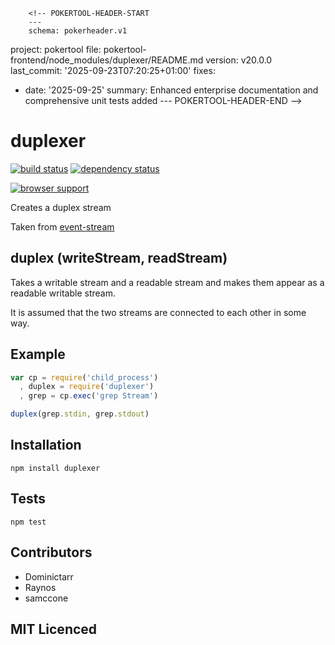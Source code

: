         <!-- POKERTOOL-HEADER-START
        ---
        schema: pokerheader.v1
project: pokertool
file: pokertool-frontend/node_modules/duplexer/README.md
version: v20.0.0
last_commit: '2025-09-23T07:20:25+01:00'
fixes:
- date: '2025-09-25'
  summary: Enhanced enterprise documentation and comprehensive unit tests added
        ---
        POKERTOOL-HEADER-END -->
# duplexer

[![build status][1]][2] [![dependency status][3]][4]

[![browser support][5]][6]

Creates a duplex stream

Taken from [event-stream][7]

## duplex (writeStream, readStream)

Takes a writable stream and a readable stream and makes them appear as a readable writable stream.

It is assumed that the two streams are connected to each other in some way.

## Example

```js
var cp = require('child_process')
  , duplex = require('duplexer')
  , grep = cp.exec('grep Stream')

duplex(grep.stdin, grep.stdout)
```

## Installation

`npm install duplexer`

## Tests

`npm test`

## Contributors

 - Dominictarr
 - Raynos
 - samccone

## MIT Licenced

  [1]: https://secure.travis-ci.org/Raynos/duplexer.png
  [2]: https://travis-ci.org/Raynos/duplexer
  [3]: https://david-dm.org/Raynos/duplexer.png
  [4]: https://david-dm.org/Raynos/duplexer
  [5]: https://ci.testling.com/Raynos/duplexer.png
  [6]: https://ci.testling.com/Raynos/duplexer
  [7]: https://github.com/dominictarr/event-stream#duplex-writestream-readstream

